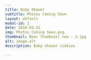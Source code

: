```yaml
---
title: Baby Shower
subtitle: Photos Coming Soon
layout: default
modal-id: 1
date: 2018-03-22
img: Photos Coming Soon.png
thumbnail: Bear Thumbnail new - 2.jpg
alt: image-alt
description: Baby shower cookies

---
```

